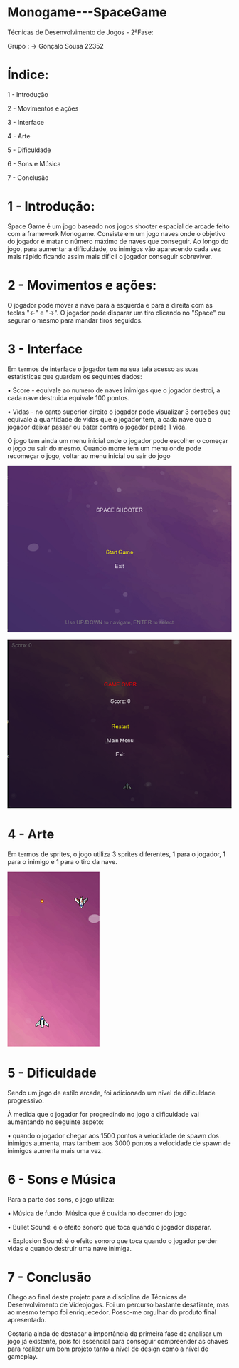 # Monogame---SpaceGame

Técnicas de Desenvolvimento de Jogos - 2ªFase:

Grupo : -> Gonçalo Sousa 22352

# Índice:

1 - Introdução	

2 - Movimentos e ações	

3 - Interface	

4 - Arte	

5 - Dificuldade	

6 - Sons e Música

7 - Conclusão



# 1 - Introdução:

Space Game é um jogo baseado nos jogos shooter espacial de arcade feito com a framework Monogame. Consiste em um jogo naves onde o objetivo do jogador é matar o número
máximo de naves que conseguir. Ao longo do jogo, para aumentar a dificuldade, os inimigos vão aparecendo cada vez mais rápido ficando assim mais dificil o jogador conseguir sobreviver.



# 2 - Movimentos e ações:

O jogador pode mover a nave para a esquerda e para a direita com as teclas "<-" e "->".
O jogador pode disparar um tiro clicando no "Space" ou segurar o mesmo para mandar tiros seguidos.



# 3 - Interface

Em termos de interface o jogador tem na sua tela acesso as suas estatisticas que guardam os seguintes dados:

•   Score - equivale ao numero de naves inimigas que o jogador destroi, a cada nave destruida equivale 100 pontos.

•   Vidas - no canto superior direito o jogador pode visualizar 3 corações que equivale à quantidade de vidas que o jogador tem, a cada nave que o jogador deixar passar ou bater contra o jogador perde 1 vida.

O jogo tem ainda um menu inicial onde o jogador pode escolher o começar o jogo ou sair do mesmo. Quando morre tem um menu onde pode recomeçar o jogo, voltar ao menu inicial ou sair do jogo


![1](prints/Menu.png)

![1](prints/Menu2.png)



# 4 - Arte

Em termos de sprites, o jogo utiliza 3 sprites diferentes, 1 para o jogador, 1 para o inimigo e 1 para o tiro da nave.


![1](prints/arte.png)



# 5 - Dificuldade

Sendo um jogo de estilo arcade, foi adicionado um nível de dificuldade progressivo.

À medida que o jogador for progredindo no jogo a dificuldade vai aumentando no seguinte aspeto:

•   quando o jogador chegar aos 1500 pontos a velocidade de spawn dos inimigos aumenta, mas tambem aos 3000 pontos a velocidade de spawn de inimigos aumenta mais uma vez.



# 6 - Sons e Música

Para a parte dos sons, o jogo utiliza:

•   Música de fundo: Música que é ouvida no decorrer do jogo

•   Bullet Sound: é o efeito sonoro que toca quando o jogador disparar.

•   Explosion Sound: é o efeito sonoro que toca quando o jogador perder vidas e quando destruir uma nave inimiga.



# 7 - Conclusão

Chego ao final deste projeto para a disciplina de Técnicas de Desenvolvimento de Videojogos. Foi um percurso bastante desafiante, mas ao mesmo tempo foi enriquecedor.
Posso-me orgulhar do produto final apresentado.

Gostaria ainda de destacar a importância da primeira fase de analisar um jogo já existente, pois foi essencial para conseguir compreender as chaves para realizar um bom projeto tanto a nível de design como a nível de gameplay.